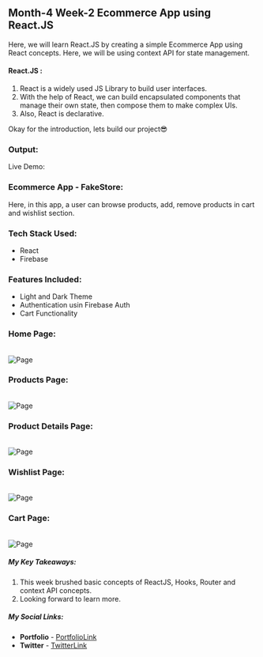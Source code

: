 ## Month-4 Week-2 Ecommerce App using React.JS

Here, we will learn React.JS by creating a simple Ecommerce App using React concepts.
Here, we will be using context API for state management.


#### React.JS :
1. React is a widely used JS Library to build user interfaces.
2. With the help of React, we can build encapsulated components that manage their own state, then compose them to make complex UIs.
3. Also, React is declarative.

Okay for the introduction, lets build our project😎



### Output:
Live Demo: 

### Ecommerce App - FakeStore:

Here, in this app, a user can browse products, add, remove products in cart and wishlist section.

### **Tech Stack Used:**

- React
- Firebase

### **Features Included:**

- Light and Dark Theme
- Authentication usin Firebase Auth
- Cart Functionality

### Home Page:

<br/>

<img src="" alt="Page">

<br/>

### Products Page:

<br/>

<img src="" alt="Page">

<br/>

### Product Details Page:

<br/>

<img src="" alt="Page">

<br/>

### Wishlist Page:

<br/>

<img src="" alt="Page">

<br/>

### Cart Page:

<br/>

<img src="" alt="Page">

<br/>




##### **My Key Takeaways:**
1. This week brushed basic concepts of ReactJS, Hooks, Router and context API concepts.
2. Looking forward to learn more.

##### **My Social Links:**

- **Portfolio**  - [PortfolioLink](https://sabiya.netlify.app/)
- **Twitter** - [TwitterLink](https://twitter.com/nerd_fswd)
